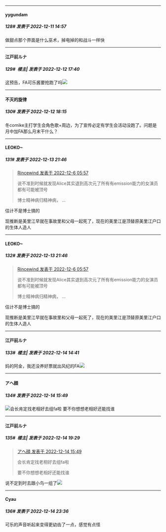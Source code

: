 

*****

####  yygundam  
##### 128#       发表于 2022-12-11 14:57

做甜点那个界面是什么巫术，掉电掉的和战斗一样快



*****

####  江戸前ルナ  
##### 129#         楼主| 发表于 2022-12-12 17:40

这预告，FA可乐酱要抢跑了吗<img src="https://static.saraba1st.com/image/smiley/face2017/037.png" referrerpolicy="no-referrer">



*****

####  不灭的旋律  
##### 130#       发表于 2022-12-12 18:15

冬comike主打学生会角色歌+周边，为了宣传必定有学生会活动没跑了。问题是月中加FA那么月末干什么？



*****

####  LEOKO~  
##### 131#       发表于 2022-12-13 21:46

<blockquote><a href="httphttps://bbs.saraba1st.com/2b/forum.php?mod=redirect&amp;goto=findpost&amp;pid=58791215&amp;ptid=2104259" target="_blank">Rincewind 发表于 2022-12-6 05:57</a>

说不准到时候就发现Alice其实退到高次元了所有有emission能力的女演员都有可能被顶号

博士精神病归精神病， ...</blockquote>
估计不是博士搞的

现推断是美里江早就在事故里和父母一起死了，现在的美里江是顶替原美里江户口的生体人造人

*****

####  LEOKO~  
##### 132#       发表于 2022-12-13 21:46

<blockquote><a href="httphttps://bbs.saraba1st.com/2b/forum.php?mod=redirect&amp;goto=findpost&amp;pid=58791215&amp;ptid=2104259" target="_blank">Rincewind 发表于 2022-12-6 05:57</a>

说不准到时候就发现Alice其实退到高次元了所有有emission能力的女演员都有可能被顶号

博士精神病归精神病， ...</blockquote>
估计不是博士搞的

现推断是美里江早就在事故里和父母一起死了，现在的美里江是顶替原美里江户口的生体人造人



*****

####  江戸前ルナ  
##### 133#         楼主| 发表于 2022-12-14 14:41

妈的阿金，我还没养好票就出风纪的FA<img src="https://static.saraba1st.com/image/smiley/face2017/126.png" referrerpolicy="no-referrer">



*****

####  アヘ顔  
##### 134#       发表于 2022-12-14 15:49

<img src="https://static.saraba1st.com/image/smiley/face2017/037.png" referrerpolicy="no-referrer">会长肯定找老相好去组fa啦
要不你想想老相好还能找谁



*****

####  江戸前ルナ  
##### 135#         楼主| 发表于 2022-12-14 19:29

<blockquote><a href="httphttps://bbs.saraba1st.com/2b/forum.php?mod=redirect&amp;goto=findpost&amp;pid=58937479&amp;ptid=2104259" target="_blank">アヘ顔 发表于 2022-12-14 15:49</a>

会长肯定找老相好去组fa啦

要不你想想老相好还能找谁</blockquote>
说不定到时去跟小鸟一组了<img src="https://static.saraba1st.com/image/smiley/face2017/067.png" referrerpolicy="no-referrer">



*****

####  Cyau  
##### 136#       发表于 2022-12-14 23:36

可乐的声音听起来变得更幼齿了一点，感觉有点怪

